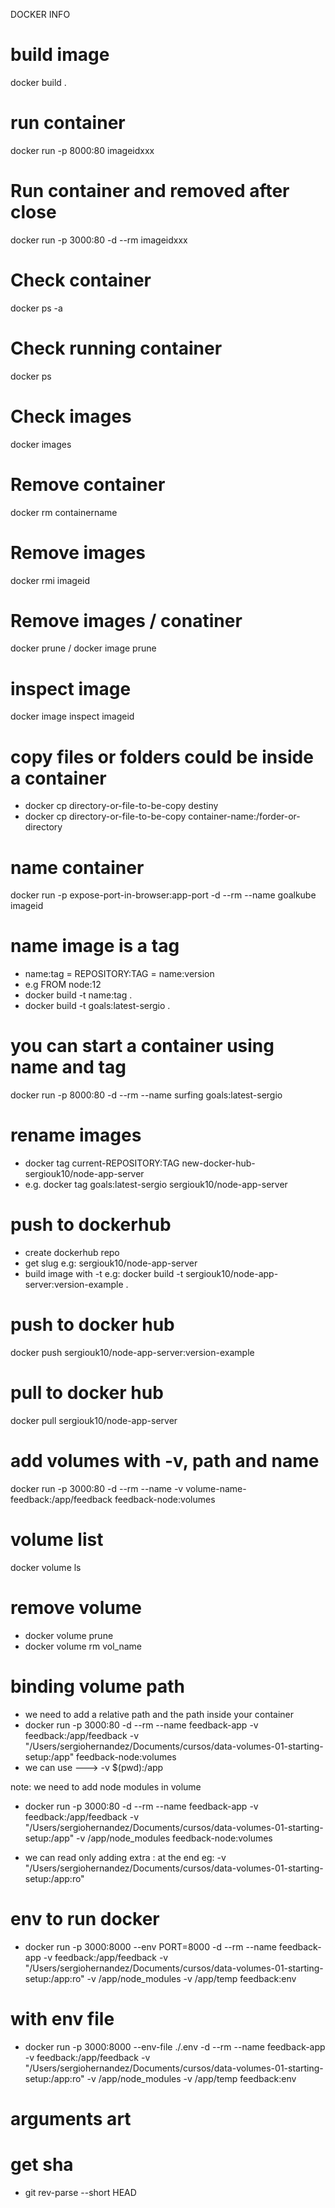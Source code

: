 DOCKER INFO

# build image

docker build .

# run container

docker run -p 8000:80 imageidxxx

# Run container and removed after close

docker run -p 3000:80 -d --rm imageidxxx

# Check container

docker ps -a

# Check running container

docker ps

# Check images

docker images

# Remove container

docker rm containername

# Remove images

docker rmi imageid

# Remove images / conatiner

docker prune / docker image prune

# inspect image

docker image inspect imageid

# copy files or folders could be inside a container

- docker cp directory-or-file-to-be-copy destiny
- docker cp directory-or-file-to-be-copy container-name:/forder-or-directory

# name container

docker run -p expose-port-in-browser:app-port -d --rm --name goalkube imageid

# name image is a tag

- name:tag = REPOSITORY:TAG = name:version
- e.g FROM node:12
- docker build -t name:tag .
- docker build -t goals:latest-sergio .

# you can start a container using name and tag

docker run -p 8000:80 -d --rm --name surfing goals:latest-sergio

# rename images

- docker tag current-REPOSITORY:TAG new-docker-hub-sergiouk10/node-app-server
- e.g. docker tag goals:latest-sergio sergiouk10/node-app-server

# push to dockerhub

- create dockerhub repo
- get slug e.g: sergiouk10/node-app-server
- build image with -t e.g: docker build -t sergiouk10/node-app-server:version-example .

# push to docker hub

docker push sergiouk10/node-app-server:version-example

# pull to docker hub

docker pull sergiouk10/node-app-server

# add volumes with -v, path and name

docker run -p 3000:80 -d --rm --name -v volume-name-feedback:/app/feedback feedback-node:volumes

# volume list

docker volume ls

# remove volume

- docker volume prune
- docker volume rm vol_name

# binding volume path

- we need to add a relative path and the path inside your container
- docker run -p 3000:80 -d --rm --name feedback-app -v feedback:/app/feedback -v "/Users/sergiohernandez/Documents/cursos/data-volumes-01-starting-setup:/app" feedback-node:volumes
- we can use ---> -v $(pwd):/app

note: we need to add node modules in volume

- docker run -p 3000:80 -d --rm --name feedback-app -v feedback:/app/feedback -v "/Users/sergiohernandez/Documents/cursos/data-volumes-01-starting-setup:/app" -v /app/node_modules feedback-node:volumes

- we can read only adding extra : at the end eg: -v "/Users/sergiohernandez/Documents/cursos/data-volumes-01-starting-setup:/app:ro"

# env to run docker

- docker run -p 3000:8000 --env PORT=8000 -d --rm --name feedback-app -v feedback:/app/feedback -v "/Users/sergiohernandez/Documents/cursos/data-volumes-01-starting-setup:/app:ro" -v /app/node_modules -v /app/temp feedback:env

# with env file

- docker run -p 3000:8000 --env-file ./.env -d --rm --name feedback-app -v feedback:/app/feedback -v "/Users/sergiohernandez/Documents/cursos/data-volumes-01-starting-setup:/app:ro" -v /app/node_modules -v /app/temp feedback:env

# arguments art

# get sha

- git rev-parse --short HEAD
